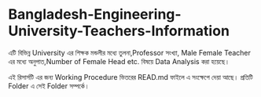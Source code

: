 # Bangladesh-Engineering-University-Teachers-Information

এটি বিভিন্ন University এর শিক্ষক মন্ডলীর মধ্যে তুলনা,Professor সংখ্যা, Male Female Teacher এর মধ্যে অনুপাত,Number of Female Head etc. বিষয়ে Data Analysis করা হয়েছে।

এই রিসার্সটি এর জন্য Working Procedure ভিতরের READ.md ফাইলে এ সংক্ষেপে দেয়া আছে। প্রতিটি Folder এ সেই Folder সম্পর্কে।
